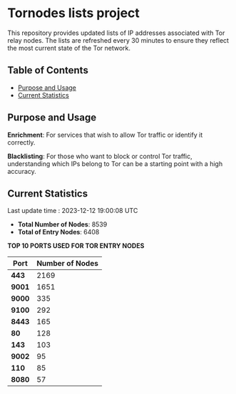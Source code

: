 # Tornodes lists project

This repository provides updated lists of IP addresses associated with Tor relay nodes. The lists are refreshed every 30 minutes to ensure they reflect the most current state of the Tor network.

## Table of Contents

- [Purpose and Usage](#purpose-and-usage)
- [Current Statistics](#current-statistics)


## Purpose and Usage

**Enrichment**: For services that wish to allow Tor traffic or identify it correctly.

**Blacklisting**: For those who want to block or control Tor traffic, understanding which IPs belong to Tor can be a starting point with a high accuracy.

## Current Statistics

Last update time : 2023-12-12 19:00:08 UTC

- **Total Number of Nodes**: 8539
- **Total of Entry Nodes**: 6408

**TOP 10 PORTS USED FOR TOR ENTRY NODES**

| **Port** | **Number of Nodes** |
|------|-----------------|
| **443**   | 2169  |
| **9001**   | 1651  |
| **9000**   | 335  |
| **9100**   | 292  |
| **8443**   | 165  |
| **80**   | 128  |
| **143**   | 103  |
| **9002**   | 95  |
| **110**   | 85  |
| **8080**   | 57  |

